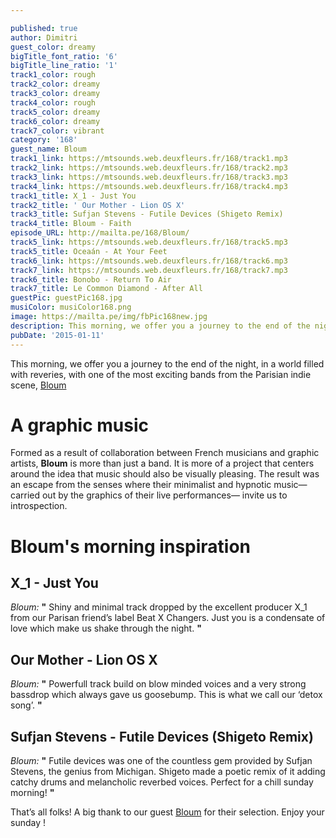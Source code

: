 ```yaml
---

published: true
author: Dimitri
guest_color: dreamy
bigTitle_font_ratio: '6'
bigTitle_line_ratio: '1'
track1_color: rough
track2_color: dreamy
track3_color: dreamy
track4_color: rough
track5_color: dreamy
track6_color: dreamy
track7_color: vibrant
category: '168'
guest_name: Bloum
track1_link: https://mtsounds.web.deuxfleurs.fr/168/track1.mp3
track2_link: https://mtsounds.web.deuxfleurs.fr/168/track2.mp3
track3_link: https://mtsounds.web.deuxfleurs.fr/168/track3.mp3
track4_link: https://mtsounds.web.deuxfleurs.fr/168/track4.mp3
track1_title: X_1 - Just You
track2_title: ' Our Mother - Lion OS X'
track3_title: Sufjan Stevens - Futile Devices (Shigeto Remix)
track4_title: Bloum - Faith
episode_URL: http://mailta.pe/168/Bloum/
track5_link: https://mtsounds.web.deuxfleurs.fr/168/track5.mp3
track5_title: Oceaán - At Your Feet
track6_link: https://mtsounds.web.deuxfleurs.fr/168/track6.mp3
track7_link: https://mtsounds.web.deuxfleurs.fr/168/track7.mp3
track6_title: Bonobo - Return To Air
track7_title: Le Common Diamond - After All
guestPic: guestPic168.jpg
musiColor: musiColor168.png
image: https://mailta.pe/img/fbPic168new.jpg
description: This morning, we offer you a journey to the end of the night, in a world filled with reveries, with one of the most exciting band from the Parisian indie scene, Bloum
pubDate: '2015-01-11'
---
```


This morning, we offer you a journey to the end of the night, in a world filled with reveries, with one of the most exciting bands from the Parisian indie scene, [Bloum](https://www.facebook.com/Projetbloum)

# A graphic music

Formed as a result of collaboration between French musicians and graphic artists, **Bloum** is more than just a band. It is more of a project that centers around the idea that music should also be visually pleasing. The result was an escape from the senses where their minimalist and hypnotic music—carried out by the graphics of their live performances— invite us to introspection.

# Bloum's morning inspiration
 
## X_1 - Just You
_Bloum:_ **"** Shiny and minimal track dropped by the excellent producer X_1 from our Parisan friend’s label Beat X Changers. Just you is a condensate of love which make us shake through the night. **"** 
 
## Our Mother - Lion OS X
_Bloum:_ **"** Powerfull track build on blow minded voices and a very strong bassdrop which always gave us goosebump. This is what we call our ‘detox song’. **"** 
 
## Sufjan Stevens - Futile Devices (Shigeto Remix)
_Bloum:_ **"** Futile devices was one of the countless gem provided by Sufjan Stevens, the genius from Michigan. Shigeto made a poetic remix of it adding catchy drums and melancholic reverbed voices. Perfect for a chill sunday morning! **"**  
 

That’s all folks! A big thank to our guest [Bloum](http://www.bloumlive.fr/ "Bloum") for their selection. Enjoy your sunday !

